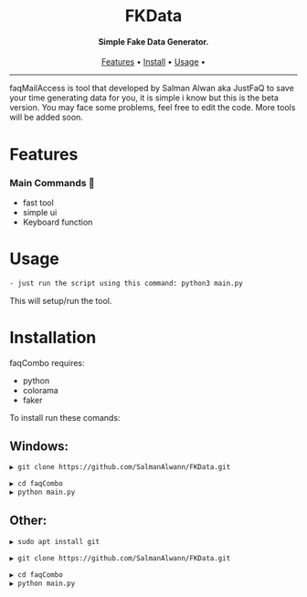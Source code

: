 <h1 align="center">FKData</h1>

<h4 align="center">Simple Fake Data Generator.</h4>

<p align="center">
  <a href="#features">Features</a> •
  <a href="#installation">Install</a> •
  <a href="#Usage">Usage</a> •
</p>

---


faqMailAccess is tool that developed by Salman Alwan aka JustFaQ to save your time generating data for you, it is simple i know but this is the beta version. You may face some problems, feel free to edit the code. More tools will be added soon.

# Features

<h3 align="left">Main Commands 🦉</h3>

 - fast tool
 - simple ui
 - Keyboard function

 # Usage

```sh
- just run the script using this command: python3 main.py
```

This will setup/run the tool.

# Installation

faqCombo requires:
- python
- colorama
- faker


To install run these comands:

<h2>Windows: </h2>

```sh
▶ git clone https://github.com/SalmanAlwann/FKData.git
```
```sh
▶ cd faqCombo
▶ python main.py
```

<h2>Other: </h2>

```sh
▶ sudo apt install git
```
```sh
▶ git clone https://github.com/SalmanAlwann/FKData.git
```
```sh
▶ cd faqCombo
▶ python main.py
```

